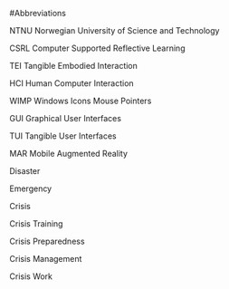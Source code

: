 
#Abbreviations

NTNU Norwegian University of Science and Technology

CSRL Computer Supported Reflective Learning

TEI Tangible Embodied Interaction

HCI Human Computer Interaction

WIMP Windows Icons Mouse Pointers

GUI Graphical User Interfaces

TUI Tangible User Interfaces

MAR Mobile Augmented Reality

Disaster

Emergency

Crisis

Crisis Training

Crisis Preparedness

Crisis Management

Crisis Work